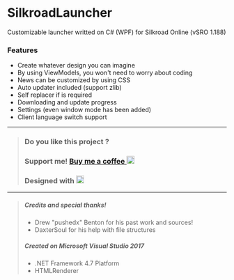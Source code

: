 # SilkroadLauncher
Customizable launcher writted on C# (WPF) for Silkroad Online (vSRO 1.188)

### Features
- Create whatever design you can imagine
- By using ViewModels, you won't need to worry about coding
- News can be customized by using CSS
- Auto updater included (support zlib)
- Self replacer if is required
- Downloading and update progress
- Settings (even window mode has been added)
- Client language switch support

---
> ### Do you like this project ? 
> ### Support me! [Buy me a coffee <img src="https://twemoji.maxcdn.com/2/72x72/2615.png" width="18" height="18">](https://www.buymeacoffee.com/JellyBitz "Coffee <3")
> 
> ### Designed with [<img title="Yes, Code!" src="https://twemoji.maxcdn.com/2/72x72/1f499.png" width="18" height="18">](#)

---
> ##### Credits and special thanks!
> - Drew "pushedx" Benton for his past work and sources!
> - DaxterSoul for his help with file structures
>
> ##### Created on Microsoft Visual Studio 2017
> - .NET Framework 4.7 Platform
> - HTMLRenderer